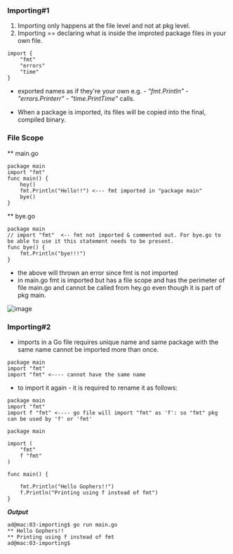 ### Importing#1 

1. Importing only happens at the file level and not at pkg level.
2. Importing == declaring what is inside the improted package files in your own file.

```
import {
    "fmt"
    "errors"
    "time"
}
```

- exported names as if they're your own e.g. 
        - *"fmt.Println"*
        - *"errors.Printerr"*
        - *"time.PrintTime"*
   calls.

- When a package is imported, its files  will be copied into the final, compiled binary.

### File Scope

** main.go
```
package main
import "fmt"
func main() {
	hey()
	fmt.Println("Hello!!") <--- fmt imported in "package main"
	bye()
}
```

**  bye.go
```
package main
// import "fmt"  <-- fmt not imported & commented out. For bye.go to be able to use it this statement needs to be present.
func bye() {
	fmt.Println("bye!!!")
}
```

- the above will thrown an error since fmt is not imported 
- in main.go fmt is imported but has a file scope and has the perimeter of file main.go and cannot be called from hey.go even though it is part of pkg main.

![image](https://user-images.githubusercontent.com/28204484/87104745-7a2e3700-c276-11ea-850d-e556b18452a6.png)

### Importing#2


- imports in a Go file requires unique name and same package with the same name cannot be imported more than once.

```
package main
import "fmt"
import "fmt" <---- cannot have the same name
```

- to import it again - it is required to rename it as follows:

```
package main
import "fmt"
import f "fmt" <---- go file will import "fmt" as 'f': so "fmt" pkg can be used by 'f' or 'fmt'
```

```
package main

import (
	"fmt"
	f "fmt"
)

func main() {

	fmt.Println("Hello Gophers!!")
	f.Println("Printing using f instead of fmt")
}
```
**_Output_**

```
ad@mac:03-importing$ go run main.go
** Hello Gophers!!
** Printing using f instead of fmt
ad@mac:03-importing$ 
```
